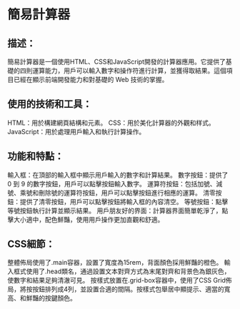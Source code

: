 # 簡易計算器


## 描述：
簡易計算器是一個使用HTML、CSS和JavaScript開發的計算器應用。它提供了基礎的四則運算能力，用戶可以輸入數字和操作符進行計算，並獲得取結果。這個項目已經在顯示前端開發能力和對基礎的 Web 技術的掌握。

## 使用的技術和工具：
HTML：用於構建網頁結構和元素。
CSS：用於美化計算器的外觀和样式。
JavaScript：用於處理用戶輸入和執行計算操作。

## 功能和特點：
輸入框：在頂部的輸入框中顯示用戶輸入的數字和計算結果。
數字按鈕：提供了 0 到 9 的數字按鈕，用戶可以點擊按鈕輸入數字。
運算符按鈕：包括加號、減號、乘號和刪除號的運算符按鈕，用戶可以點擊按鈕進行相應的運算。
清零按鈕：提供了清零按鈕，用戶可以點擊按鈕將輸入框的內容清空。
等號按鈕：點擊等號按鈕執行計算並顯示結果。
用戶朋友好的界面：計算器界面簡單乾淨了，點擊大小適中，配色鮮豔，使用用戶操作更加直觀和舒適。

## CSS細節：
整體佈局使用了.main容器，設置了寬度為15rem，背面顏色採用鮮豔的橙色。
輸入框式使用了.head類名，通過設置文本對齊方式為末尾對齊和背景色為銀灰色，使數字和結果足夠清澈可見。
按樣式放置在.grid-box容器中，使用了CSS Grid佈局，將按按鈕排列成4列，並設置合適的間隔。按樣式包舉居中顯提示、適當的寬高、和鮮豔的按鍵顏色。
